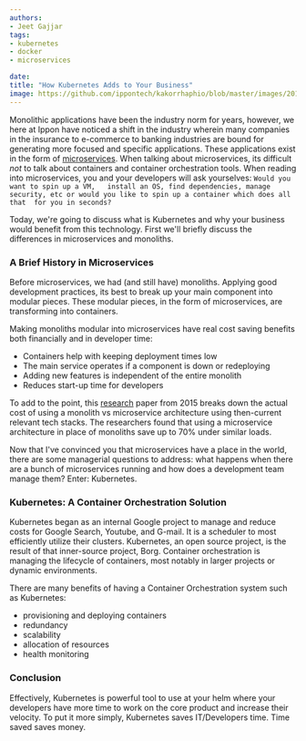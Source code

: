 ```yaml
---
authors:
- Jeet Gajjar
tags:
- kubernetes
- docker
- microservices

date: 
title: "How Kubernetes Adds to Your Business"
image: https://github.com/ippontech/kakorrhaphio/blob/master/images/2019/6/kubernetes-image.png
---
```


Monolithic applications have been the industry norm for years, however, we here at Ippon have noticed a shift in the 
industry wherein many companies in the insurance to e-commerce to banking industries are bound for generating more 
focused and specific applications. These applications exist in the form of [microservices](https://blog.ippon.tech/monolithic-to-microservice-consistency-in-distributed-systems/).  When talking about microservices, its difficult _not_ to talk about containers and container orchestration tools.
When reading into microservices, you and your developers will ask yourselves: `Would you want to spin up a VM,  
install an OS, find dependencies, manage security, etc or would you like to spin up a container which does all that 
for you in seconds?`

Today, we're going to discuss what is Kubernetes and why your business would benefit from this technology. First
we'll briefly discuss the differences in microservices and monoliths.

### A Brief History in Microservices
Before microservices, we had (and still have) monoliths. Applying good development practices, its best to break up 
your main component into modular pieces. These modular pieces, in the form of microservices, are transforming into 
containers.

Making monoliths modular into microservices have real cost saving benefits both financially and in developer time:
- Containers help with keeping deployment times low 
- The main service operates if a component is down or redeploying
- Adding new features is independent of the entire monolith 
- Reduces start-up time for developers

To add to the point, this [research](https://www.researchgate.net/publication/316532483_Cost_comparison_of_running_web_applications_in_the_cloud_using_monolithic_microservice_and_AWS_Lambda_architectures) paper from 2015 breaks down the actual cost of using a monolith vs 
microservice architecture using then-current relevant tech stacks. The researchers found that using a microservice 
architecture in place of monoliths save up to 70% under similar loads.

Now that I've convinced you that microservices have a place in the world, there are some managerial questions to
address: what happens when there are a bunch of microservices running and how does a development team manage them?
Enter: Kubernetes.

### Kubernetes: A Container Orchestration Solution

Kubernetes began as an internal Google project to manage and reduce costs for Google Search, Youtube, and G-mail. It 
is a scheduler to most efficiently utilize their clusters. Kubernetes, an open source project, is the result of that 
inner-source project, Borg. Container orchestration is managing the lifecycle of containers, most notably in larger 
projects or dynamic environments. 

There are many benefits of having a Container Orchestration system such as Kubernetes:
- provisioning and deploying containers
- redundancy
- scalability
- allocation of resources
- health monitoring

### Conclusion
Effectively, Kubernetes is powerful tool to use at your helm where your developers have more time to work on the core
 product and increase their velocity. To put it more simply, Kubernetes saves IT/Developers time. Time saved saves 
 money.
